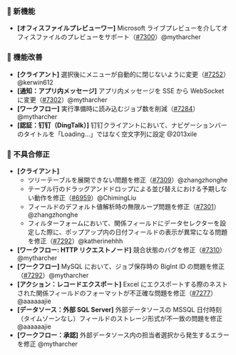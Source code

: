 ### 🎉 新機能

* **[オフィスファイルプレビューワー]** Microsoft ライブプレビューを介してオフィスファイルのプレビューをサポート（[#7300](https://github.com/nocobase/nocobase/pull/7300)）@mytharcher

### 🚀 機能改善

* **[クライアント]** 選択後にメニューが自動的に閉じないように変更（[#7252](https://github.com/nocobase/nocobase/pull/7252)）@kerwin612
* **[通知：アプリ内メッセージ]** アプリ内メッセージを SSE から WebSocket に変更（[#7302](https://github.com/nocobase/nocobase/pull/7302)）@mytharcher
* **[ワークフロー]** 実行準備時に読み込むジョブ数を削減（[#7284](https://github.com/nocobase/nocobase/pull/7284)）@mytharcher
* **[認証：钉钉（DingTalk）]** 钉钉クライアントにおいて、ナビゲーションバーのタイトルを「Loading…」ではなく空文字列に設定 @2013xile

### 🐛 不具合修正

* **[クライアント]**
  * ツリーテーブルを展開できない問題を修正（[#7309](https://github.com/nocobase/nocobase/pull/7309)）@zhangzhonghe
  * テーブル行のドラッグアンドドロップによる並び替えにおける予期しない動作を修正（[#6959](https://github.com/nocobase/nocobase/pull/6959)）@ChimingLiu
  * フィールドのデフォルト値解析時の無限ループ問題を修正（[#7301](https://github.com/nocobase/nocobase/pull/7301)）@zhangzhonghe
  * フィルターフォームにおいて、関係フィールドにデータセレクターを設定した際に、ポップアップ内の日付フィールドの表示が異常になる問題を修正（[#7292](https://github.com/nocobase/nocobase/pull/7292)）@katherinehhh
* **[ワークフロー: HTTP リクエストノード]** 競合状態のバグを修正（[#7310](https://github.com/nocobase/nocobase/pull/7310)）@mytharcher
* **[ワークフロー]** MySQL において、ジョブ保存時の BigInt ID の問題を修正（[#7292](https://github.com/nocobase/nocobase/pull/7292)）@mytharcher
* **[アクション：レコードエクスポート]** Excel にエクスポートする際のネストされた関係フィールドのフォーマットが不正確な問題を修正（[#7277](https://github.com/nocobase/nocobase/pull/7277)）@aaaaaajie
* **[データソース：外部 SQL Server]** 外部データソースの MSSQL 日付時刻（タイムゾーンなし）フィールドのストレージ形式が不一致の問題を修正 @aaaaaajie
* **[ワークフロー：承認]** 外部データソース内の担当者選択から発生するエラーを修正 @mytharcher
